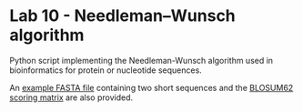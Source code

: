 # Lab 10 - Needleman–Wunsch algorithm

Python script implementing the Needleman-Wunsch algorithm used in bioinformatics for protein or nucleotide sequences.

An [example FASTA file](example.fa) containing two short sequences and the [BLOSUM62 scoring matrix](BLOSUM62) are also provided.
